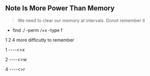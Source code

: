 ## Note Is More Power Than Memory 
> We need to clear our memory at intervals. Donot remember it 

* find ./ -perm /+x -type f 

1 2 4 more difficutly to remember

1 ----<>x 

2 ----<>w 

4 ----<>r 
